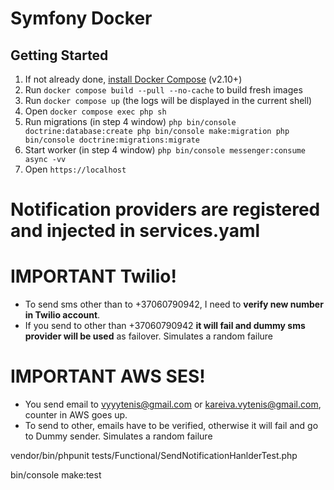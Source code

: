 # Symfony Docker
## Getting Started

1. If not already done, [install Docker Compose](https://docs.docker.com/compose/install/) (v2.10+)
2. Run `docker compose build --pull --no-cache` to build fresh images
3. Run `docker compose up` (the logs will be displayed in the current shell)
4. Open `docker compose exec php sh`
5. Run migrations (in step 4 window)
`php bin/console doctrine:database:create
 php bin/console make:migration
 php bin/console doctrine:migrations:migrate `
6. Start worker (in step 4 window) `php bin/console messenger:consume async -vv`
7. Open `https://localhost`

# Notification providers are registered and injected in services.yaml


# IMPORTANT Twilio!
* To send sms other than to +37060790942, I need to **verify new number in Twilio account**.
* If you send to other than +37060790942 **it will fail and dummy sms provider will be used** as failover. Simulates a random failure

# IMPORTANT AWS SES!
* You send email to vyyytenis@gmail.com or kareiva.vytenis@gmail.com, counter in AWS goes up.
* To send to other, emails have to be verified, otherwise it will fail and go to Dummy sender. Simulates a random failure

vendor/bin/phpunit tests/Functional/SendNotificationHanlderTest.php 

bin/console make:test
